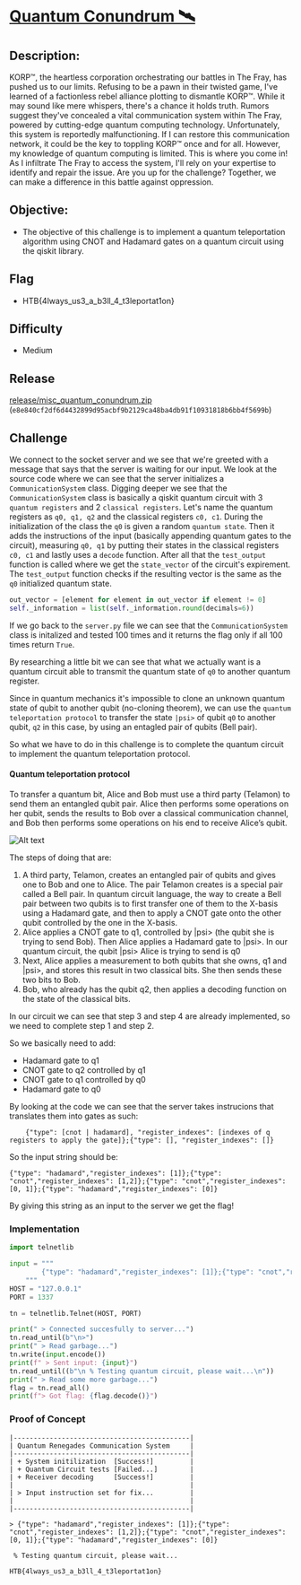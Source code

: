 # [__Quantum Conundrum 🛰️__](#)

## Description:

KORP™, the heartless corporation orchestrating our battles in The Fray, has pushed us to our limits. Refusing to be a pawn in their twisted game, I've learned of a factionless rebel alliance plotting to dismantle KORP™. While it may sound like mere whispers, there's a chance it holds truth. Rumors suggest they've concealed a vital communication system within The Fray, powered by cutting-edge quantum computing technology. Unfortunately, this system is reportedly malfunctioning.
If I can restore this communication network, it could be the key to toppling KORP™ once and for all. However, my knowledge of quantum computing is limited. This is where you come in! As I infiltrate The Fray to access the system, I'll rely on your expertise to identify and repair the issue. Are you up for the challenge? Together, we can make a difference in this battle against oppression.

## Objective:


* The objective of this challenge is to implement a quantum teleportation algorithm using CNOT and Hadamard gates on a quantum circuit using the qiskit library.

## Flag

* HTB{4lways_us3_a_b3ll_4_t3leportat1on}

## Difficulty

* Medium

## Release

[release/misc_quantum_conundrum.zip](release/misc_quantum_conundrum.zip) (`e8e840cf2df6d4432899d95acbf9b2129ca48ba4db91f10931818b6bb4f5699b`)

## Challenge

We connect to the socket server and we see that we're greeted with a message that says that the server is waiting for our input. We look at the source code where we can see that the server initializes a `CommunicationSystem` class. Digging deeper we see that the `CommunicationSystem` class is basically a qiskit quantum circuit with 3 `quantum registers` and 2 `classical registers`. Let's name the quantum registers as `q0, q1, q2` and the classical registers `c0, c1`. During the initialization of the class the `q0` is given a random `quantum state`. Then it adds the instructions of the input (basically appending quantum gates to the circuit), measuring `q0, q1` by putting their states in the classical registers `c0, c1` and lastly uses a `decode` function. After all that the `test_output` function is called where we get the `state_vector` of the circuit's expirement. The `test_output` function checks if the resulting vector is the same as the `q0` initialized quantum state.
```python
out_vector = [element for element in out_vector if element != 0]
self._information = list(self._information.round(decimals=6))
``` 
If we go back to the `server.py` file we can see that the `CommunicationSystem` class is initalized and tested 100 times and it returns the flag only if all 100 times return `True`.

By researching a little bit we can see that what we actually want is a quantum circuit able to transmit the quantum state of `q0` to another quantum register.

Since in quantum mechanics it's impossible to clone an unknown quantum state of qubit to another qubit (no-cloning theorem), we can use the `quantum teleportation protocol` to transfer the state `|psi>` of qubit `q0` to another qubit, `q2` in this case, by using an entagled pair of qubits (Bell pair).

So what we have to do in this challenge is to complete the quantum circuit to implement the quantum teleportation protocol.

#### Quantum teleportation protocol

To transfer a quantum bit, Alice and Bob must use a third party (Telamon) to send them an entangled qubit pair. Alice then performs some operations on her qubit, sends the results to Bob over a classical communication channel, and Bob then performs some operations on his end to receive Alice’s qubit.

![Alt text](/assets/image.png)

The steps of doing that are:

1. A third party, Telamon, creates an entangled pair of qubits and gives one to Bob and one to Alice.
The pair Telamon creates is a special pair called a Bell pair. In quantum circuit language, the way to create a Bell pair between two qubits is to first transfer one of them to the X-basis using a Hadamard gate, and then to apply a CNOT gate onto the other qubit controlled by the one in the X-basis.
2. Alice applies a CNOT gate to q1, controlled by |psi> (the qubit she is trying to send Bob). Then Alice applies a Hadamard gate to |psi>. In our quantum circuit, the qubit |psi> Alice is trying to send is q0
3. Next, Alice applies a measurement to both qubits that she owns, q1 and |psi>, and stores this result in two classical bits. She then sends these two bits to Bob.
4. Bob, who already has the qubit q2, then applies a decoding function on the state of the classical bits.

In our circuit we can see that step 3 and step 4 are already implemented, so we need to complete step 1 and step 2.

So we basically need to add:
 - Hadamard gate to q1 
 - CNOT gate to q2 controlled by q1
 - CNOT gate to q1 controlled by q0
 - Hadamard gate to q0

 By looking at the code we can see that the server takes instrucions that translates them into gates as such:

```
    {"type": [cnot | hadamard], "register_indexes": [indexes of q registers to apply the gate]};{"type": [], "register_indexes": []}
```

So the input string should be:
```
{"type": "hadamard","register_indexes": [1]};{"type": "cnot","register_indexes": [1,2]};{"type": "cnot","register_indexes": [0, 1]};{"type": "hadamard","register_indexes": [0]}
```

By giving this string as an input to the server we get the flag!

### Implementation

```python
import telnetlib

input = """
        {"type": "hadamard","register_indexes": [1]};{"type": "cnot","register_indexes": [1,2]};{"type": "cnot","register_indexes": [0, 1]};{"type": "hadamard","register_indexes": [0]}
    """
HOST = "127.0.0.1"
PORT = 1337

tn = telnetlib.Telnet(HOST, PORT)

print(" > Connected succesfully to server...")
tn.read_until(b"\n>")
print(" > Read garbage...")
tn.write(input.encode())
print(f" > Sent input: {input}")
tn.read_until((b"\n % Testing quantum circuit, please wait...\n"))
print(" > Read some more garbage...")
flag = tn.read_all()
print(f"> Got flag: {flag.decode()}")
```

### Proof of Concept
```console
|--------------------------------------------|
| Quantum Renegades Communication System     |
|--------------------------------------------|
| + System initilization  [Success!]         |
| + Quantum Circuit tests [Failed...]        |
| + Receiver decoding     [Success!]         |
|                                            |
| > Input instruction set for fix...         |
|                                            |
|--------------------------------------------|

> {"type": "hadamard","register_indexes": [1]};{"type": "cnot","register_indexes": [1,2]};{"type": "cnot","register_indexes": [0, 1]};{"type": "hadamard","register_indexes": [0]}

 % Testing quantum circuit, please wait...

HTB{4lways_us3_a_b3ll_4_t3leportat1on}
```